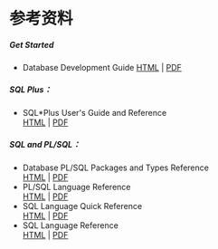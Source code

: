 # 参考资料
##### Get Started
* Database Development Guide
[HTML](https://docs.oracle.com/en/database/oracle/oracle-database/18/adfns/index.html)    |
[PDF](https://docs.oracle.com/en/database/oracle/oracle-database/18/adfns/database-development-guide.pdf)
##### SQL Plus：  
* SQL*Plus User's Guide and Reference  
[HTML](https://docs.oracle.com/en/database/oracle/oracle-database/12.2/sqpug/index.html)    |
[PDF](https://docs.oracle.com/en/database/oracle/oracle-database/12.2/sqpug/sqlplus-users-guide-and-reference.pdf)  
##### SQL and PL/SQL：  
* Database PL/SQL Packages and Types Reference  
[HTML](https://docs.oracle.com/en/database/oracle/oracle-database/12.2/arpls/index.html)    |
[PDF](https://docs.oracle.com/en/database/oracle/oracle-database/12.2/arpls/database-pl-sql-packages-and-types-reference.pdf)  
* PL/SQL Language Reference  
[HTML](https://docs.oracle.com/en/database/oracle/oracle-database/12.2/sqlqr/index.html)    |
[PDF](https://docs.oracle.com/en/database/oracle/oracle-database/12.2/lnpls/pl-sql-language-reference.pdf)  
* SQL Language Quick Reference  
[HTML](https://docs.oracle.com/en/database/oracle/oracle-database/12.2/sqlqr/index.html)    |
[PDF](https://docs.oracle.com/en/database/oracle/oracle-database/12.2/sqlqr/sql-language-quick-reference.pdf)  
* SQL Language Reference  
[HTML](https://docs.oracle.com/en/database/oracle/oracle-database/18/sqlrf/index.html)    |
[PDF](https://docs.oracle.com/en/database/oracle/oracle-database/18/sqlrf/sql-language-reference.pdf)




